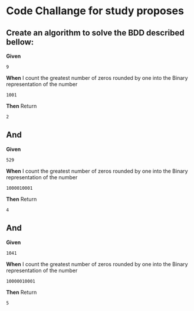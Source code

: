 # Code Challange for study proposes

## Create an algorithm to solve the BDD described bellow:

**Given**

```9```

**When** I count the greatest number of zeros rounded by one into the Binary representation of the number

```1001```

**Then** Return

```2```

## And

**Given**

```529```

**When** I count the greatest number of zeros rounded by one into the Binary representation of the number

```1000010001```

**Then** Return

```4```

## And

**Given**

```1041```

**When** I count the greatest number of zeros rounded by one into the Binary representation of the number

```10000010001```

**Then** Return

```5```



